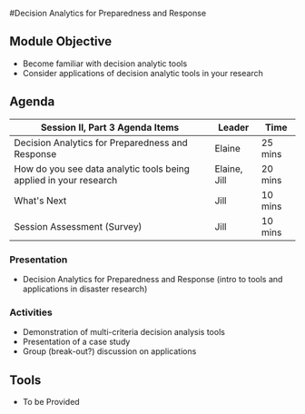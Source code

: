 #Decision Analytics for Preparedness and Response

## Module Objective
* Become familiar with decision analytic tools 
* Consider applications of decision analytic tools in your research

## Agenda
Session II, Part 3 Agenda Items | Leader | Time 
---------------------------------------- | --------------- | ------- 
Decision Analytics for Preparedness and Response | Elaine | 25 mins
How do you see data analytic tools being applied in your research | Elaine, Jill | 20 mins
What's Next | Jill | 10 mins
Session Assessment (Survey) | Jill | 10 mins

### Presentation
* Decision Analytics for Preparedness and Response (intro to tools and applications in disaster research)

### Activities
* Demonstration of multi-criteria decision analysis tools
* Presentation of a case study
* Group (break-out?) discussion on applications

## Tools
* To be Provided
